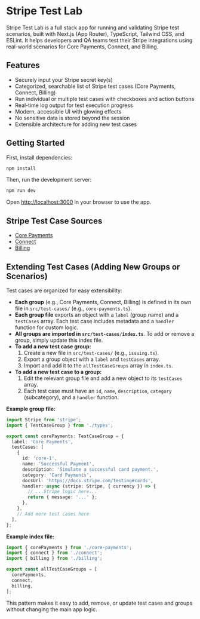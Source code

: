 # Stripe Test Lab

Stripe Test Lab is a full stack app for running and validating Stripe test scenarios, built with Next.js (App Router), TypeScript, Tailwind CSS, and ESLint. It helps developers and QA teams test their Stripe integrations using real-world scenarios for Core Payments, Connect, and Billing.

## Features

- Securely input your Stripe secret key(s)
- Categorized, searchable list of Stripe test cases (Core Payments, Connect, Billing)
- Run individual or multiple test cases with checkboxes and action buttons
- Real-time log output for test execution progress
- Modern, accessible UI with glowing effects
- No sensitive data is stored beyond the session
- Extensible architecture for adding new test cases

## Getting Started

First, install dependencies:

```bash
npm install
```

Then, run the development server:

```bash
npm run dev
```

Open [http://localhost:3000](http://localhost:3000) in your browser to use the app.

## Stripe Test Case Sources

- [Core Payments](https://docs.stripe.com/testing)
- [Connect](https://docs.stripe.com/connect/testing)
- [Billing](https://docs.stripe.com/billing/testing)


## Extending Test Cases (Adding New Groups or Scenarios)

Test cases are organized for easy extensibility:

- **Each group** (e.g., Core Payments, Connect, Billing) is defined in its own file in `src/test-cases/` (e.g., `core-payments.ts`).
- **Each group file** exports an object with a `label` (group name) and a `testCases` array. Each test case includes metadata and a `handler` function for custom logic.
- **All groups are imported in `src/test-cases/index.ts`**. To add or remove a group, simply update this index file.
- **To add a new test case group:**
  1. Create a new file in `src/test-cases/` (e.g., `issuing.ts`).
  2. Export a group object with a `label` and `testCases` array.
  3. Import and add it to the `allTestCaseGroups` array in `index.ts`.
- **To add a new test case to a group:**
  1. Edit the relevant group file and add a new object to its `testCases` array.
  2. Each test case must have an `id`, `name`, `description`, `category` (subcategory), and a `handler` function.

**Example group file:**
```ts
import Stripe from 'stripe';
import { TestCaseGroup } from './types';

export const corePayments: TestCaseGroup = {
  label: 'Core Payments',
  testCases: [
    {
      id: 'core-1',
      name: 'Successful Payment',
      description: 'Simulate a successful card payment.',
      category: 'Card Payments',
      docsUrl: 'https://docs.stripe.com/testing#cards',
      handler: async (stripe: Stripe, { currency }) => {
        // ...Stripe logic here...
        return { message: '...' };
      },
    },
    // Add more test cases here
  ],
};
```

**Example index file:**
```ts
import { corePayments } from './core-payments';
import { connect } from './connect';
import { billing } from './billing';

export const allTestCaseGroups = [
  corePayments,
  connect,
  billing,
];
```

This pattern makes it easy to add, remove, or update test cases and groups without changing the main app logic.

